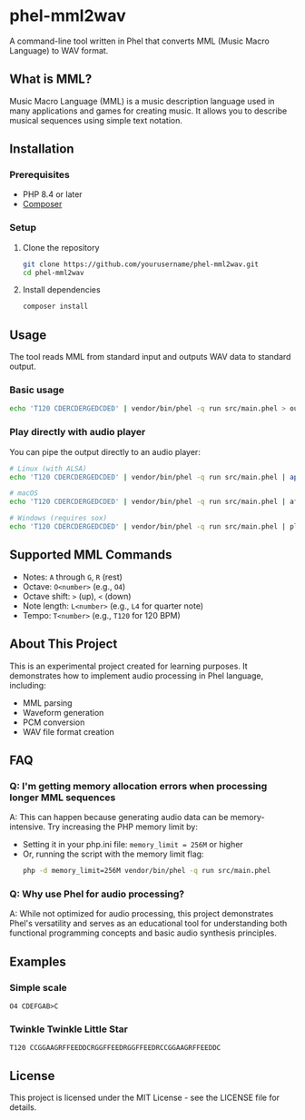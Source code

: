 # phel-mml2wav

A command-line tool written in Phel that converts MML (Music Macro Language) to WAV format.

## What is MML?

Music Macro Language (MML) is a music description language used in many applications and games for creating music. It allows you to describe musical sequences using simple text notation.

## Installation

### Prerequisites

- PHP 8.4 or later
- [Composer](https://getcomposer.org/)

### Setup

1. Clone the repository
   ```bash
   git clone https://github.com/yourusername/phel-mml2wav.git
   cd phel-mml2wav
   ```

2. Install dependencies
   ```bash
   composer install
   ```

## Usage

The tool reads MML from standard input and outputs WAV data to standard output.

### Basic usage

```bash
echo 'T120 CDERCDERGEDCDED' | vendor/bin/phel -q run src/main.phel > output.wav
```

### Play directly with audio player

You can pipe the output directly to an audio player:

```bash
# Linux (with ALSA)
echo 'T120 CDERCDERGEDCDED' | vendor/bin/phel -q run src/main.phel | aplay

# macOS
echo 'T120 CDERCDERGEDCDED' | vendor/bin/phel -q run src/main.phel | afplay

# Windows (requires sox)
echo 'T120 CDERCDERGEDCDED' | vendor/bin/phel -q run src/main.phel | play -t wav -
```

## Supported MML Commands

- Notes: `A` through `G`, `R` (rest)
- Octave: `O<number>` (e.g., `O4`)
- Octave shift: `>` (up), `<` (down)
- Note length: `L<number>` (e.g., `L4` for quarter note)
- Tempo: `T<number>` (e.g., `T120` for 120 BPM)

## About This Project

This is an experimental project created for learning purposes. It demonstrates how to implement audio processing in Phel language, including:

- MML parsing
- Waveform generation
- PCM conversion
- WAV file format creation

## FAQ

### Q: I'm getting memory allocation errors when processing longer MML sequences

A: This can happen because generating audio data can be memory-intensive. Try increasing the PHP memory limit by:

- Setting it in your php.ini file: `memory_limit = 256M` or higher
- Or, running the script with the memory limit flag:
  ```bash
  php -d memory_limit=256M vendor/bin/phel -q run src/main.phel
  ```

### Q: Why use Phel for audio processing?

A: While not optimized for audio processing, this project demonstrates Phel's versatility and serves as an educational tool for understanding both functional programming concepts and basic audio synthesis principles.

## Examples

### Simple scale
```
O4 CDEFGAB>C
```

### Twinkle Twinkle Little Star
```
T120 CCGGAAGRFFEEDDCRGGFFEEDRGGFFEEDRCCGGAAGRFFEEDDC
```

## License

This project is licensed under the MIT License - see the LICENSE file for details.
